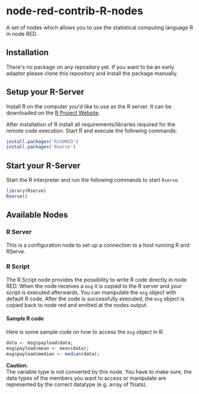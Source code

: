 # node-red-contrib-R-nodes

A set of nodes which allows you to use the statistical computing language R in
node RED.

## Installation

There's no package on any repository yet. If you want to be an early adaptor
please clone this repository and install the package manually.

## Setup your R-Server

Install R on the computer you'd like to use as the R server. It can be
downloaded on the [R Project Website](https://www.r-project.org/).

After installation of R install all requirements/libraries required for the
remote code execution. Start R and execute the following commands:

```R
install.packages('RJSONIO')
install.packages('Rserve')
```

## Start your R-Server

Start the R interpreter and run the following commands to start `Rserve`.

```R
library(Rserve)
Rserve()
```

## Available Nodes

### R Server

This is a configuration node to set up a connection to a host running R and
RServe.

### R Script

The R Script node provides the possibility to write R code directly
in node RED. When the node receives a `msg` it is copied to the R server and
your script is executed afterwards. You can manipulate the `msg` object
with default R code. After the code is successfully executed, the `msg` object
is copied back to node red and emitted at the nodes output.

#### Sample R code

Here is some sample code on how to access the `msg` object in R:

```R
data <- msg$payload$data;
msg$payload$mean <- mean(data);
msg$payload$median <- median(data);
```

__Caution:__  
The variable type is not converted by this node. You have to make sure, the
data types of the members you want to access or manipulate are represented by
the correct datatype (e.g. array of floats).